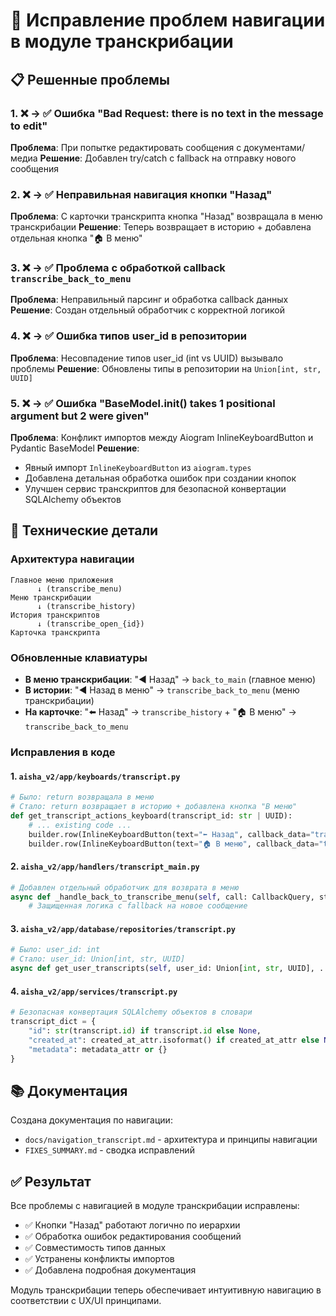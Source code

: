 # 🎯 Исправление проблем навигации в модуле транскрибации

## 📋 Решенные проблемы

### 1. ❌ → ✅ Ошибка "Bad Request: there is no text in the message to edit"
**Проблема**: При попытке редактировать сообщения с документами/медиа
**Решение**: Добавлен try/catch с fallback на отправку нового сообщения

### 2. ❌ → ✅ Неправильная навигация кнопки "Назад"
**Проблема**: С карточки транскрипта кнопка "Назад" возвращала в меню транскрибации
**Решение**: Теперь возвращает в историю + добавлена отдельная кнопка "🏠 В меню"

### 3. ❌ → ✅ Проблема с обработкой callback `transcribe_back_to_menu`
**Проблема**: Неправильный парсинг и обработка callback данных
**Решение**: Создан отдельный обработчик с корректной логикой

### 4. ❌ → ✅ Ошибка типов user_id в репозитории  
**Проблема**: Несовпадение типов user_id (int vs UUID) вызывало проблемы
**Решение**: Обновлены типы в репозитории на `Union[int, str, UUID]`

### 5. ❌ → ✅ Ошибка "BaseModel.__init__() takes 1 positional argument but 2 were given"
**Проблема**: Конфликт импортов между Aiogram InlineKeyboardButton и Pydantic BaseModel
**Решение**: 
- Явный импорт `InlineKeyboardButton` из `aiogram.types`
- Добавлена детальная обработка ошибок при создании кнопок
- Улучшен сервис транскриптов для безопасной конвертации SQLAlchemy объектов

## 🔧 Технические детали

### Архитектура навигации
```
Главное меню приложения
      ↓ (transcribe_menu)
Меню транскрибации
      ↓ (transcribe_history) 
История транскриптов
      ↓ (transcribe_open_{id})
Карточка транскрипта
```

### Обновленные клавиатуры
- **В меню транскрибации**: "◀️ Назад" → `back_to_main` (главное меню)
- **В истории**: "◀️ Назад в меню" → `transcribe_back_to_menu` (меню транскрибации)  
- **На карточке**: "⬅️ Назад" → `transcribe_history` + "🏠 В меню" → `transcribe_back_to_menu`

### Исправления в коде

#### 1. `aisha_v2/app/keyboards/transcript.py`
```python
# Было: return возвращала в меню
# Стало: return возвращает в историю + добавлена кнопка "В меню"
def get_transcript_actions_keyboard(transcript_id: str | UUID):
    # ... existing code ...
    builder.row(InlineKeyboardButton(text="⬅️ Назад", callback_data="transcribe_history"))
    builder.row(InlineKeyboardButton(text="🏠 В меню", callback_data="transcribe_back_to_menu"))
```

#### 2. `aisha_v2/app/handlers/transcript_main.py`
```python
# Добавлен отдельный обработчик для возврата в меню
async def _handle_back_to_transcribe_menu(self, call: CallbackQuery, state: FSMContext):
    # Защищенная логика с fallback на новое сообщение
```

#### 3. `aisha_v2/app/database/repositories/transcript.py`
```python
# Было: user_id: int
# Стало: user_id: Union[int, str, UUID]
async def get_user_transcripts(self, user_id: Union[int, str, UUID], ...):
```

#### 4. `aisha_v2/app/services/transcript.py`
```python
# Безопасная конвертация SQLAlchemy объектов в словари
transcript_dict = {
    "id": str(transcript.id) if transcript.id else None,
    "created_at": created_at_attr.isoformat() if created_at_attr else None,
    "metadata": metadata_attr or {}
}
```

## 📚 Документация

Создана документация по навигации:
- `docs/navigation_transcript.md` - архитектура и принципы навигации
- `FIXES_SUMMARY.md` - сводка исправлений

## ✅ Результат

Все проблемы с навигацией в модуле транскрибации исправлены:
- ✅ Кнопки "Назад" работают логично по иерархии
- ✅ Обработка ошибок редактирования сообщений  
- ✅ Совместимость типов данных
- ✅ Устранены конфликты импортов
- ✅ Добавлена подробная документация

Модуль транскрибации теперь обеспечивает интуитивную навигацию в соответствии с UX/UI принципами. 